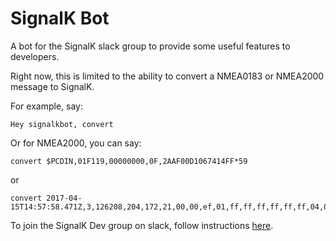 # SignalK Bot

A bot for the SignalK slack group to provide some useful features to developers.

Right now, this is limited to the ability to convert a NMEA0183 or NMEA2000
message to SignalK.

For example, say:

    Hey signalkbot, convert 
    
Or for NMEA2000, you can say:

    convert $PCDIN,01F119,00000000,0F,2AAF00D1067414FF*59

or 

    convert 2017-04-15T14:57:58.471Z,3,126208,204,172,21,00,00,ef,01,ff,ff,ff,ff,ff,ff,04,01,3b,07,03,04,04,5c,05,0f,ff


To join the SignalK Dev group on slack, follow instructions
[here](http://slack-invite.signalk.org/).

